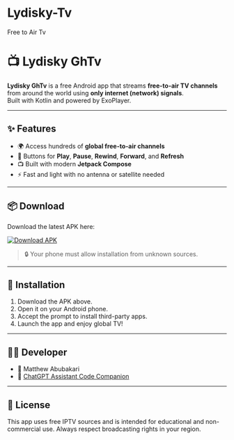 # Lydisky-Tv
Free to Air Tv
# 📺 Lydisky GhTv

**Lydisky GhTv** is a free Android app that streams **free-to-air TV channels** from around the world using **only internet (network) signals**.  
Built with Kotlin and powered by ExoPlayer.

---

## ✨ Features

- 🌍 Access hundreds of **global free-to-air channels**
- 🔁 Buttons for **Play**, **Pause**, **Rewind**, **Forward**, and **Refresh**
- 📺 Built with modern **Jetpack Compose**
- ⚡ Fast and light with no antenna or satellite needed

---

## 📦 Download

Download the latest APK here:

[![Download APK](https://img.shields.io/badge/Download-APK-blue?style=for-the-badge&logo=android)](https://github.com/Matthew1889/Lydisky-GhTv/releases/latest)

> 🔒 Your phone must allow installation from unknown sources.

---

## 🚀 Installation

1. Download the APK above.
2. Open it on your Android phone.
3. Accept the prompt to install third-party apps.
4. Launch the app and enjoy global TV!

---

## 🧑‍💻 Developer

- 👤 Matthew Abubakari
- 💬 [ChatGPT Assistant Code Companion](https://chat.openai.com)

---

## 📜 License

This app uses free IPTV sources and is intended for educational and non-commercial use. Always respect broadcasting rights in your region.
